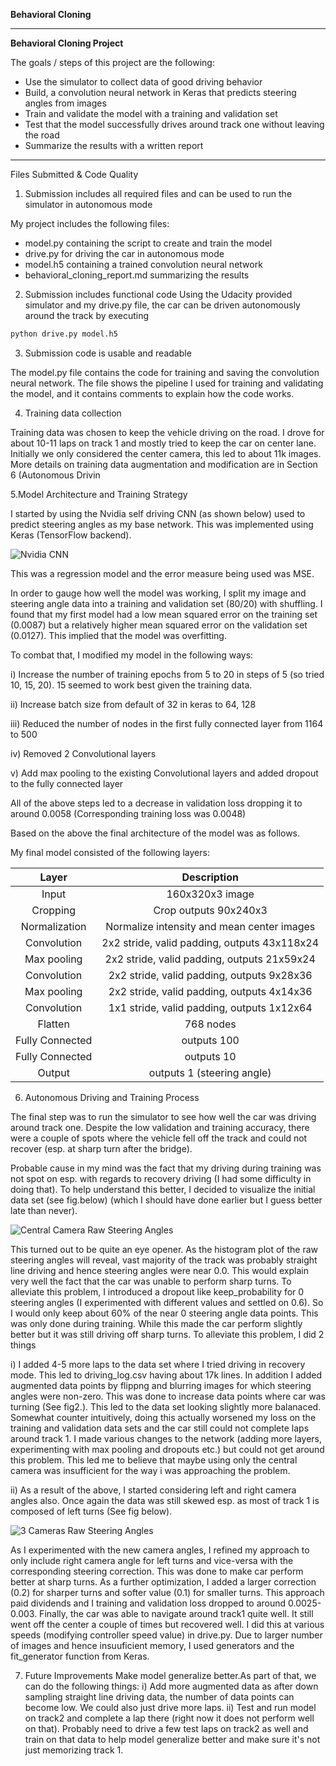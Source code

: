**Behavioral Cloning** 

---

**Behavioral Cloning Project**

The goals / steps of this project are the following:
* Use the simulator to collect data of good driving behavior
* Build, a convolution neural network in Keras that predicts steering angles from images
* Train and validate the model with a training and validation set
* Test that the model successfully drives around track one without leaving the road
* Summarize the results with a written report


[//]: # (Image References)

[image1]: ./examples/nvidia_cnn.png "Nvidia CNN"
[image2]: ./examples/raw_steering_angles_hist.png "Central Camera Raw Steering Angles Histogram"
[image3]: ./examples/raw_3_cameras_steering_angles.png "3 Cameras Raw Steering Angles Histogram"
[image4]: ./examples/placeholder_small.png "Recovery Image"
[image5]: ./examples/placeholder_small.png "Recovery Image"
[image6]: ./examples/placeholder_small.png "Normal Image"
[image7]: ./examples/placeholder_small.png "Flipped Image"


---
Files Submitted & Code Quality

1. Submission includes all required files and can be used to run the simulator in autonomous mode

My project includes the following files:
* model.py containing the script to create and train the model
* drive.py for driving the car in autonomous mode
* model.h5 containing a trained convolution neural network 
* behavioral_cloning_report.md summarizing the results

2. Submission includes functional code
Using the Udacity provided simulator and my drive.py file, the car can be driven autonomously around the track by executing 
```sh
python drive.py model.h5
```

3. Submission code is usable and readable

The model.py file contains the code for training and saving the convolution neural network. The file shows the pipeline I used for training and validating the model, and it contains comments to explain how the code works.

4. Training data collection

Training data was chosen to keep the vehicle driving on the road. I drove for about 10-11 laps on track 1 and mostly tried to keep the car on center lane. Initially we only considered the center camera, this led to about 11k images. More details on training data augmentation and modification are in Section 6 (Autonomous Drivin

5.Model Architecture and Training Strategy

I started by using the Nvidia self driving CNN (as shown below) used to predict steering angles as my base network. This was implemented using Keras (TensorFlow backend).

![Nvidia CNN][image1]

This was a regression model and the error measure being used was MSE.

In order to gauge how well the model was working, I split my image and steering angle data into a training and validation set (80/20) with shuffling. I found that my first model had a low mean squared error on the training set (0.0087) but a relatively higher mean squared error on the validation set (0.0127). This implied that the model was overfitting. 

To combat that, I modified my model in the following ways:

i) Increase the number of training epochs from 5 to 20 in steps of 5 (so tried 10, 15, 20). 15 seemed to work best given the training data.

ii) Increase batch size from default of 32 in keras to 64, 128

iii) Reduced the number of nodes in the first fully connected layer from 1164 to 500

iv) Removed 2 Convolutional layers

v) Add max pooling to the existing Convolutional layers and added dropout to the fully connected layer

All of the above steps led to a decrease in validation loss dropping it to around 0.0058 (Corresponding training loss was 0.0048)

Based on the above the final architecture of the model was as follows.

My final model consisted of the following layers:

| Layer         		|     Description	        					| 
|:---------------------:|:---------------------------------------------:| 
| Input         		  | 160x320x3 image   							| 
| Cropping         		| Crop outputs 90x240x3   							| 
| Normalization     	| Normalize intensity and mean center images 	|
| Convolution					|	2x2 stride, valid padding, outputs 43x118x24											|
| Max pooling	      	| 2x2 stride, valid padding, outputs 21x59x24				|
| Convolution	        | 2x2 stride, valid padding, outputs 9x28x36  |
| Max pooling	      	| 2x2 stride, valid padding, outputs 4x14x36				|
| Convolution	        | 1x1 stride, valid padding, outputs 1x12x64  |
| Flatten	      	    | 768 nodes				|
|	Fully Connected			|	outputs 100										|
|	Fully Connected			|	outputs 10										|
|	Output					    |	outputs 1 (steering angle)								|


6. Autonomous Driving and Training Process

The final step was to run the simulator to see how well the car was driving around track one. Despite the low validation and training accuracy, there were a couple of spots where the vehicle fell off the track and could not recover (esp. at sharp turn after the bridge). 

Probable cause in my mind was the fact that my driving during training was not spot on esp. with regards to recovery driving (I had some difficulty in doing that). To help understand this better, I decided to visualize the initial data set (see fig.below) (which I should have done earlier but I guess better late than never). 

![Central Camera Raw Steering Angles][image2]

This turned out to be quite an eye opener. As the histogram plot of the raw steering angles will reveal, vast majority of the track was probably straight line driving and hence steering angles were near 0.0. This would explain very well the fact that the car was unable to perform sharp turns. To alleviate this problem, I introduced a dropout like keep_probability for 0 steering angles (I experimented with different values and settled on 0.6). So I would only keep about 60% of the near 0 steering angle data points. This was only done during training. While this made the car perform slightly better but it was still driving off sharp turns. To alleviate this problem, I did 2 things

i) I added 4-5 more laps to the data set where I tried driving in recovery mode. This led to driving_log.csv having about 17k lines. In addition I added augmented data points by flippng and blurring images for which steering angles were non-zero. This was done to increase data points where car was turning (See fig2.). This led to the data set looking slightly more balanaced. Somewhat counter intuitively, doing this actually worsened my loss on the training and validation data sets and the car still could not complete laps around track 1. I made various changes to the network (adding more layers, experimenting with max pooling and dropouts etc.) but could not get around this problem. This led me to believe that maybe using only the central camera was insufficient for the way i was approaching the problem.

ii) As a result of the above,  I started considering left and right camera angles also. Once again the data was still skewed esp. as most of track 1 is composed of left turns (See fig below). 

![3 Cameras Raw Steering Angles][image3]

As I experimented with the new camera angles, I refined my approach to only include right camera angle for left turns and vice-versa with the corresponding steering correction. This was done to make car perform better at sharp turns. As a further optimization, I added a larger correction (0.2) for sharper turns and softer value (0.1) for smaller turns. This approach paid dividends and I training and validation loss dropped to around 0.0025-0.003. Finally, the car was able to navigate around track1 quite well. It still went off the center a couple of times but recovered well. I did this at various speeds (modifying controller speed value) in drive.py. Due to larger number of images and hence insuuficient memory, I used generators and the fit_generator function from Keras.

7. Future Improvements
Make model generalize better.As part of that, we can do the following things:
i) Add more augmented data as after down sampling straight line driving data, the number of data points can become low. We could also just drive more laps.
ii) Test and run model on track2 and complete a lap there (right now it does not perform well on that). Probably need to drive a few test laps on track2 as well and train on that data to help model generalize better and make sure it's not just memorizing track 1.


